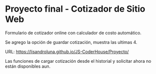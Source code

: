 # Proyecto final - Cotizador de Sitio Web

Formulario de cotizador online con calculador de costo automático.

Se agrego la opción de guardar cotización, muestra las ultimas 4.

URL: https://lisandroluna.github.io/JS-CoderHouse/Proyecto/

Las funciones de cargar cotización desde el historial y solicitar ahora no están disponibles aun.